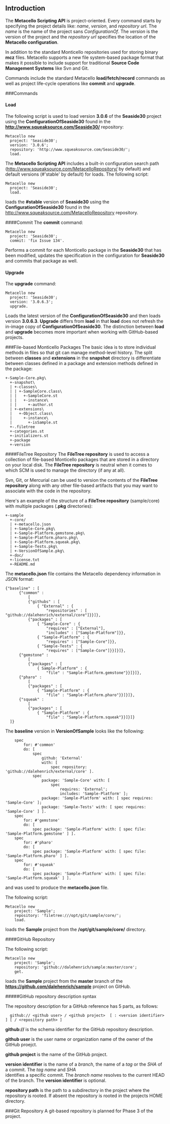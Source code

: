 ## Introduction
The **Metacello Scripting API** is project-oriented. Every command starts by specifying the project details like: *name*, 
*version*, 
and *repository url*. The *name* is the name of the project sans *ConfigurationOf*. The *version* 
is the version of the project and the *repository url* specifies the location of the **Metacello configuration**. 

In addition to the standard Monticello repositories used for storing binary **mcz** files. Metacello supports 
a new file system-based package format that makes it possible to include support 
for traditional **Source Code Management Systems** like Svn and Git.

Commands include the standard Metacello **load/fetch/record** commands as well as 
project life-cycle operations like **commit** and **upgrade**. 

###Commands
#### Load
The following script is used to load version **3.0.6** of the **Seaside30** project using the 
**ConfigurationOfSeaside30** found in the **http://www.squeaksource.com/Seaside30/** repository:

```Smalltalk
Metacello new
  project: 'Seaside30';
  version: '3.0.6';
  repository: 'http://www.squeaksource.com/Seaside30/';
  load.
```

The **Metacello Scripting API** includes a built-in configuration search path 
(http://www.squeaksource.com/MetacelloRepository/ by default) and default versions (#'stable' by default) for 
loads. The following script:

```Smalltalk
Metacello new
  project: 'Seaside30';
  load.
```

loads the **#stable** version of **Seaside30** using the **ConfigurationOfSeaside30** found in 
the http://www.squeaksource.com/MetacelloRepository repository.


####Commit
The **commit** command:

```Smalltalk
Metacello new
  project: 'Seaside30';
  commit: 'fix Issue 134'.
```

Performs a commit for each Monticello package in the **Seaside30** that has been modified, updates 
the specification in the configuration for **Seaside30** and commits that package as well.

#### Upgrade
The **upgrade** command:

```Smalltalk
Metacello new
  project: 'Seaside30';
  version: '3.0.6.3';
  upgrade.
```

Loads the latest version of the **ConfigurationOfSeaside30** and then loads version **3.0.6.3**. **Upgrade** 
differs from **load** in that **load** does not refresh the in-image copy of **ConfigurationOfSeaside30**. 
The distinction between **load** and **upgrade** becomes more important when working with GitHub-based projects.

###File-based Monticello Packages
The basic idea is to store individual methods in files so that git can manage method-level history. 
The split between **classes** and **extensions** in the **snapshot** directory is differentiate between 
classes defined in a package and extension methods defined in the package:

```
+-Sample-Core.pkg\
  +-snapshot\
  | +-classes\
  | | +-SampleCore.class\
  | |   +-SampleCore.st
  | |   +-instance\
  | |     +-author.st
  | +-extensions\
  |   +-Object.class\
  |     +-instance\
  |       +-isSample.st
  +-.filetree
  +-categories.st
  +-initializers.st
  +-package
  +-version
```

####FileTree Repository
The **FileTree repository** is used to access a collection of file-based Monticello packages that are 
stored in a directory on your local disk. The **FileTree repository** is neutral when it comes to which SCM is used
to manage the directory (if any at all). 

Svn, Git, or Mercurial can be used to version the contents of the 
**FileTree repository** along with any other file-based artifacts that you may want to associate with the code in the
repository.

Here's an example of the structure of a **FileTree repository** (sample/core) with multiple packages (**.pkg** directories):

```
+-sample
  +-core/
  | +-metacello.json
  | +-Sample-Core.pkg\
  | +-Sample-Platform.gemstone.pkg\
  | +-Sample-Platform.pharo.pkg\
  | +-Sample-Platform.squeak.pkg\
  | +-Sample-Tests.pkg\
  | +-VersionOfSample.pkg\
  +-doc/
  +-license.txt
  +-README.md
```

The **metacello.json** file contains the Metacello dependency information in JSON format:

```
{"baseline" : [ 
      {"common" : 
          [ 
          {"githubs" : [ 
              { "External" : { 
                  "repositories" : [ "github://dalehenrich/external/core"]}}]},
          {"packages" : [ 
              { "Sample-Core" : { 
                  "requires" : ["External"],
                  "includes" : ["Sample-Platform"]}},
              { "Sample-Platform" : { 
                  "requires" : ["Sample-Core"]}},
              { "Sample-Tests" : { 
                  "requires" : ["Sample-Core"]}}]}]},
      {"gemstone" : 
          [ 
          {"packages" : [ 
              { Sample-Platform" : { 
                  "file" : "Sample-Platform.gemstone"}}]}]},
      {"pharo" : 
          [ 
          {"packages" : [ 
              { "Sample-Platform" : { 
                  "file" : "Sample-Platform.pharo"}}]}]},
      {"squeak" : 
          [ 
          {"packages" : [ 
              { "Sample-Platform" : { 
                  "file" : "Sample-Platform.squeak"}}]}]}
  ]}
```
The **baseline** version in **VersionOfSample** looks like the following:

```
    spec
        for: #'common'
        do: [ 
            spec
                github: 'External'
                with: [ 
                    spec repository: 'github://dalehenrich/external/core' ].
            spec
                package: 'Sample-Core' with: [ 
                    spec
                        requires: 'External';
                        includes: 'Sample-Platform' ]; 
                package: 'Sample-Platform' with: [ spec requires: 'Sample-Core' ];
                package: 'Sample-Tests' with: [ spec requires: 'Sample-Core' ] ].
    spec
        for: #'gemstone'
        do: [ 
            spec package: 'Sample-Platform' with: [ spec file: 'Sample-Platform.gemstone' ] ].
    spec
        for: #'pharo'
        do: [ 
            spec package: 'Sample-Platform' with: [ spec file: 'Sample-Platform.pharo' ] ].
    spec
        for: #'squeak'
        do: [ 
            spec package: 'Sample-Platform' with: [ spec file: 'Sample-Platform.squeak' ] ].
```

and was used to produce the **metacello.json** file.

The following script:

```Smalltalk
Metacello new
    project: 'Sample';
    repository: 'filetree:///opt/git/sample/core/';
    load.
```

loads the **Sample** project from the **/opt/git/sample/core/** directory.

####GitHub Repository

The following script:

```Smalltalk
Metacello new
    project: 'Sample';
    repository: 'github://dalehenrich/sample:master/core';
    get.
```

loads the **Sample** project from the **master** branch of the **https://github.com/dalehenrich/sample** project on GitHub.

#####GitHub repository description syntax

The repository description for a GitHub reference has 5 parts, as follows:

```
  github:// <github user> / <github project>  [ : <version identifier> ] [ / <repository path> ]
```

**github://** is the schema identifier for the GitHub repository description.

**github user** is the user name or organization name of the owner of the GitHub proejct.

**github project** is the name of the GitHub project.

**version identifier** is the name of a *branch*, the name of a *tag* or the *SHA* of a commit. The *tag name* and *SHA*  
identifies a specific commit. The *branch name* resolves to the current HEAD of the branch. The **version identifier** is 
optional. 

**repository path** is the path to a subdirectory in the project where the repository is rooted. If absent the repository 
is rooted in the projects HOME directory.


###Git Repository
A git-based repository is planned for Phase 3 of the project.